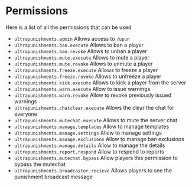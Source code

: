 # Permissions
Here is a list of all the permissions that can be used
<br>

* `ultrapunishments.admin`
    Allows access to `/upun`
* `ultrapunishments.ban.execute`
    Allows to ban a player
* `ultrapunishments.ban.revoke`
    Allows to unban a player
* `ultrapunishments.mute.execute`
    Allows to mute a player
* `ultrapunishments.mute.revoke`
    Allows to unmute a player
* `ultrapunishments.freeze.execute`
    Allows to freeze a player
* `ultrapunishments.freeze.revoke`
    Allows to unfreeze a player
* `ultrapunishments.kick.execute`
    Allows to kick a player from the server
* `ultrapunishments.warn.execute`
    Allow to issue warnings
* `ultrapunishments.warn.revoke`
    Allow to revoke previously issued warnings
* `ultrapunishments.chatclear.execute`
    Allows the clear the chat for everyone
* `ultrapunishments.mutechat.execute`
    Allows to mute the server chat
* `ultrapunishments.manage.templates`
    Allow to manage templates
* `ultrapunishments.manage.settings`
    Allow to manage settings
* `ultrapunishments.manage.exclusions`
    Allow to manage ban exclusions
* `ultrapunishments.manage.details`
    Allow to manage the details
* `ultrapunishments.report.respond`
    Allow to respend to reports
* `ultrapunishments.mutechat.bypass`
    Allow players this permission to bypass the mutechat
* `ultrapunishments.broadcaster.recieve`
    Allows players to see the punishment broadcast message
<br>